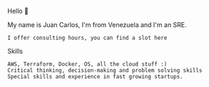 Hello 👋

My name is Juan Carlos, I'm from Venezuela and I'm an SRE.

    I offer consulting hours, you can find a slot here

Skills
    
    AWS, Terraform, Docker, OS, all the cloud stuff :)
    Critical thinking, decision-making and problem solving skills
    Special skills and experience in fast growing startups.
